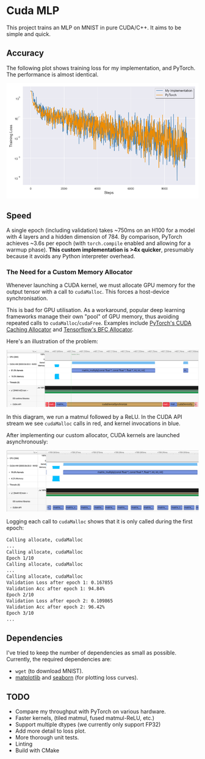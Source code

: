 # Cuda MLP

This project trains an MLP on MNIST in pure CUDA/C++. It aims to be simple and quick.

## Accuracy

The following plot shows training loss for my implementation, and PyTorch. The performance is almost identical.


![](assets/comparison.png)

## Speed

A single epoch (including validation) takes ~750ms on an H100 for a model with 4 layers and a hidden dimension of 784. By comparison, PyTorch achieves ~3.6s per epoch (with `torch.compile` enabled and allowing for a warmup phase). **This custom implementation is >4x quicker**, presumably because it avoids any Python interpreter overhead.

### The Need for a Custom Memory Allocator

Whenever launching a CUDA kernel, we must allocate GPU memory for the output tensor with a call to `cudaMalloc`. This forces a host-device synchronisation.

This is bad for GPU utilisation. As a workaround, popular deep learning frameworks manage their own "pool" of GPU memory, thus avoiding repeated calls to `cudaMalloc`/`cudaFree`. Examples include [PyTorch's CUDA Caching Allocator](https://zdevito.github.io/2022/08/04/cuda-caching-allocator.html) and [Tensorflow's BFC Allocator](https://github.com/sourcecode369/tensorflow-1/blob/master/tensorflow/core/common_runtime/bfc_allocator.cc).

Here's an illustration of the problem:

![](assets/nsight_image.png)

In this diagram, we run a matmul followed by a ReLU. In the CUDA API stream we see `cudaMalloc` calls in red, and kernel invocations in blue.

After implementing our custom allocator, CUDA kernels are launched asynchronously:

![](assets/nsight_image2.png)

Logging each call to `cudaMalloc` shows that it is only called during the first epoch:

```
Calling allocate, cudaMalloc
...
Calling allocate, cudaMalloc
Epoch 1/10
Calling allocate, cudaMalloc
...
Calling allocate, cudaMalloc
Validation Loss after epoch 1: 0.167855
Validation Acc after epoch 1: 94.84%
Epoch 2/10
Validation Loss after epoch 2: 0.109865
Validation Acc after epoch 2: 96.42%
Epoch 3/10
...
```

## Dependencies

I've tried to keep the number of dependencies as small as possible. Currently, the required dependencies are:

* `wget` (to download MNIST).
* [matplotlib](https://pypi.org/project/matplotlib/) and [seaborn](https://pypi.org/project/seaborn/) (for plotting loss curves).

## TODO

* Compare my throughput with PyTorch on various hardware.
* Faster kernels, (tiled matmul, fused matmul-ReLU, etc.)
* Support multiple dtypes (we currently only support FP32)
* Add more detail to loss plot.
* More thorough unit tests.
* Linting
* Build with CMake
